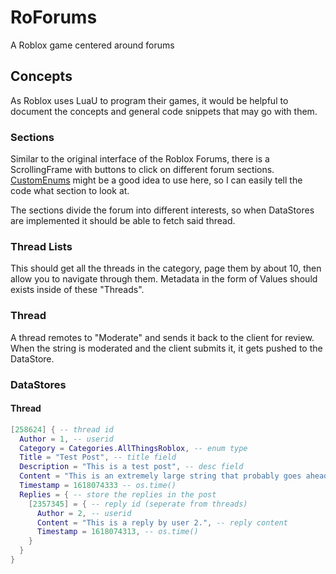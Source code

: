 # RoForums

A Roblox game centered around forums

## Concepts

As Roblox uses LuaU to program their games, it would be helpful to document the concepts and general code snippets that may go with them.

### Sections

Similar to the original interface of the Roblox Forums, there is a ScrollingFrame with buttons to click on different forum sections. [CustomEnums](https://devforum.roblox.com/t/1-0-0-customenums-create-your-custom-enum/573300) might be a good idea to use here, so I can easily tell the code what section to look at.

The sections divide the forum into different interests, so when DataStores are implemented it should be able to fetch said thread.

### Thread Lists

This should get all the threads in the category, page them by about 10, then allow you to navigate through them. Metadata in the form of Values should exists inside of these "Threads".

### Thread

A thread remotes to "Moderate" and sends it back to the client for review. When the string is moderated and the client submits it, it gets pushed to the DataStore.

### DataStores

#### Thread

```lua
[258624] { -- thread id
  Author = 1, -- userid
  Category = Categories.AllThingsRoblox, -- enum type
  Title = "Test Post", -- title field
  Description = "This is a test post", -- desc field
  Content = "This is an extremely large string that probably goes ahead and describes the post in more detail or gives you some stuff to know.", -- content field
  Timestamp = 1618074333 -- os.time()
  Replies = { -- store the replies in the post
    [2357345] = { -- reply id (seperate from threads)
      Author = 2, -- userid
      Content = "This is a reply by user 2.", -- reply content
      Timestamp = 1618074313, -- os.time()
    }
  }
}
```
